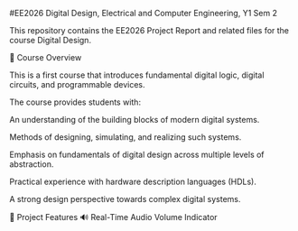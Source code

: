 #EE2026 Digital Design, Electrical and Computer Engineering, Y1 Sem 2

This repository contains the EE2026 Project Report and related files for the course Digital Design.

📘 Course Overview

This is a first course that introduces fundamental digital logic, digital circuits, and programmable devices.

The course provides students with:

An understanding of the building blocks of modern digital systems.

Methods of designing, simulating, and realizing such systems.

Emphasis on fundamentals of digital design across multiple levels of abstraction.

Practical experience with hardware description languages (HDLs).

A strong design perspective towards complex digital systems.

📑 Project Features
🔊 Real-Time Audio Volume Indicator 
